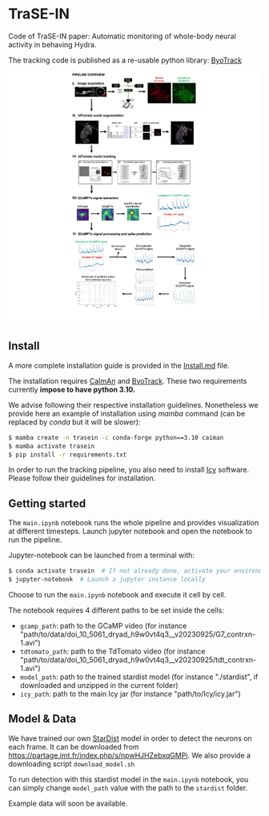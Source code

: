 # TraSE-IN

Code of TraSE-IN paper: Automatic monitoring of whole-body neural activity in behaving Hydra.

The tracking code is published as a re-usable python library: [ByoTrack](https://github.com/raphaelreme/byotrack)

![pipeline](pipeline.jpeg)

## Install

A more complete installation guide is provided in the [Install.md](https://github.com/raphaelreme/trase-in/blob/main/Install.md) file.

The installation requires [CaImAn](https://github.com/flatironinstitute/CaImAn) and [ByoTrack](https://github.com/raphaelreme/byotrack). These two requirements currently **impose to have python 3.10.**

We advise following their respective installation guidelines. Nonetheless we provide here an example of installation using *mamba* command (can be replaced by *conda* but it will be slower):

```bash
$ mamba create -n trasein -c conda-forge python==3.10 caiman
$ mamba activate trasein
$ pip install -r requirements.txt
```

In order to run the tracking pipeline, you also need to install [Icy](https://icy.bioimageanalysis.org/) software. Please follow their guidelines for installation.

## Getting started

The `main.ipynb` notebook runs the whole pipeline and provides visualization at different timesteps. Launch jupyter notebook and open the notebook to run the pipeline.

Jupyter-notebook can be launched from a terminal with:
```bash
$ conda activate trasein  # If not already done, activate your environment with conda/mamba
$ jupyter-notebook  # Launch a jupyter instance locally
```

Choose to run the `main.ipynb` notebook and execute it cell by cell.

The notebook requires 4 different paths to be set inside the cells:
- `gcamp_path`: path to the GCaMP video (for instance "path/to/data/doi_10_5061_dryad_h9w0vt4q3__v20230925/G7_contrxn-1.avi")
- `tdtomato_path`: path to the TdTomato video (for instance "path/to/data/doi_10_5061_dryad_h9w0vt4q3__v20230925/tdt_contrxn-1.avi")
- `model_path`: path to the trained stardist model (for instance "./stardist", if downloaded and unzipped in the current folder)
- `icy_path`: path to the main Icy jar (for instance "path/to/Icy/icy.jar")

## Model & Data

We have trained our own [StarDist](https://github.com/stardist/stardist) model in order to detect the neurons on each frame.
It can be downloaded from https://partage.imt.fr/index.php/s/npwHJHZebxqGMPi. We also provide a downloading script `download_model.sh`

To run detection with this stardist model in the `main.ipynb` notebook, you can simply change `model_path` value with the path to the `stardist` folder.

Example data will soon be available.
